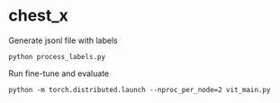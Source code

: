 # chest_x

Generate jsonl file with labels
```
python process_labels.py
```


Run fine-tune and evaluate
```
python -m torch.distributed.launch --nproc_per_node=2 vit_main.py
```
